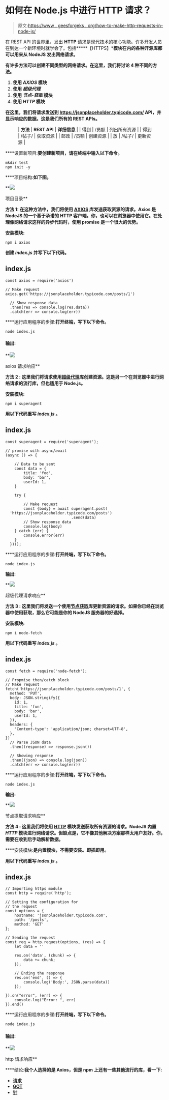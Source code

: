 # 如何在 Node.js 中进行 HTTP 请求？

> 原文:[https://www . geesforgeks . org/how-to-make-http-requests-in-node-js/](https://www.geeksforgeeks.org/how-to-make-http-requests-in-node-js/)

在 REST API 的世界里，发出 **HTTP** 请求是现代技术的核心功能。许多开发人员在到达一个新环境时就学会了。包括*****【HTTPS】***模块在内的各种开源库都可以用来从 NodeJS 发出网络请求。**

**有许多方法可以创建不同类型的网络请求。在这里，我们将讨论 4 种不同的方法。**

1.  **使用 ***AXIOS*** 模块**
2.  **使用 ***超级代理*****
3.  **使用 ***节点-获取*** 模块**
4.  **使用 ***HTTP*** 模块**

**在这里，我们将请求发送到 https://jsonplaceholder.typicode.com/ API，并显示响应的数据。这是我们所有的 REST APIs。**

<figure class="table">

| **方法** | **REST API** | **详细信息** |
| 得到 | /员额 | 列出所有资源 |
| 得到 | /帖子/ | 获取资源 |
| 邮政 | /员额 | 创建资源 |
| 放 | /帖子/ | 更新资源 |

</figure>

****设置新项目:**要创建新项目，请在终端中输入以下命令。**

```
mkdir test
npm init -y
```

****项目结构:**如下图。**

**![](img/7952d40eff550f6fe1ae169f37ff0e19.png)

项目目录** 

****方法 1:** 在这种方法中，我们将使用 [AXIOS](https://www.geeksforgeeks.org/how-to-make-get-call-to-an-api-using-axios-in-javascript/) 库发送获取资源的请求。Axios 是 NodeJS 的一个基于承诺的 HTTP 客户端。你，也可以在浏览器中使用它。在处理像网络请求这样的异步代码时，使用 promise 是一个很大的优势。**

****安装模块:****

```
npm i axios
```

**创建 ***index.js*** 并写下以下代码。**

## **index.js**

```
const axios = require('axios')

// Make request
axios.get('https://jsonplaceholder.typicode.com/posts/1')

  // Show response data
  .then(res => console.log(res.data))
  .catch(err => console.log(err))
```

****运行应用程序的步骤:**打开终端，写下以下命令。**

```
node index.js
```

#### **输出:**

**![](img/68921aadfab3afb9f001ff24359dd32d.png)

axios 请求响应** 

****方法 2 :** 这里我们将请求使用[超级代理](https://github.com/visionmedia/superagent)库创建资源。这是另一个在浏览器中进行网络请求的流行库，但也适用于 Node.js。**

****安装模块:****

```
npm i superagent
```

**用以下代码重写 ***index.js*** 。**

## **index.js**

```
const superagent = require('superagent');

// promise with async/await
(async () => {

    // Data to be sent
    const data = {
        title: 'foo',
        body: 'bar',
        userId: 1,
    }

    try {

        // Make request
        const {body} = await superagent.post(
  'https://jsonplaceholder.typicode.com/posts')
                             .send(data)       
        // Show response data
        console.log(body)
    } catch (err) {
        console.error(err)
    }
  })();
```

****运行应用程序的步骤:**打开终端，写下以下命令。**

```
node index.js
```

****输出:****

**![](img/ce6123ccc9a09eb850380da71c675776.png)

超级代理请求响应** 

****方法 3 :** 这里我们将发送一个使用[节点获取](https://www.geeksforgeeks.org/fetch-api/)库更新资源的请求。如果你已经在浏览器中使用**获取**，那么它可能是你的 NodeJS 服务器的好选择。**

****安装模块:****

```
npm i node-fetch
```

**用以下代码重写 ***index.js*** 。**

## **index.js**

```
const fetch = require('node-fetch');

// Propmise then/catch block
// Make request
fetch('https://jsonplaceholder.typicode.com/posts/1', {
  method: 'PUT',
  body: JSON.stringify({
    id: 1,
    title: 'fun',
    body: 'bar',
    userId: 1,
  }),
  headers: {
    'Content-type': 'application/json; charset=UTF-8',
  },
})
  // Parse JSON data
  .then((response) => response.json())

  // Showing response
  .then((json) => console.log(json))
  .catch(err => console.log(err))
```

****运行应用程序的步骤:**打开终端，写下以下命令。**

```
node index.js
```

****输出:****

**![](img/c1b4cb89c552b8c2e0562ba8fefead26.png)

节点提取请求响应** 

****方法 4 :** 这里我们将使用 [HTTP](https://www.geeksforgeeks.org/node-js-http-module-complete-reference/) 模块发送获取所有资源的请求。NodeJS 内置 ***HTTP*** 模块进行网络请求。但缺点是，它不像其他解决方案那样太用户友好。你，需要在收到后手动解析数据。**

****安装模块:**是内置模块，不需要安装。即插即用。**

**用以下代码重写 ***index.js*** 。**

## **index.js**

```
// Importing https module
const http = require('http');

// Setting the configuration for
// the request
const options = {
    hostname: 'jsonplaceholder.typicode.com',
    path: '/posts',
    method: 'GET'
};

// Sending the request
const req = http.request(options, (res) => {
    let data = ''

    res.on('data', (chunk) => {
        data += chunk;
    });

    // Ending the response 
    res.on('end', () => {
        console.log('Body:', JSON.parse(data))
    });

}).on("error", (err) => {
    console.log("Error: ", err)
}).end()
```

****运行应用程序的步骤:**打开终端，写下以下命令。**

```
node index.js
```

#### ****输出:****

**![](img/a78e3fce850e799c1bf81333e7a8da48.png)

http 请求响应** 

****结论:**我个人选择的是 Axios，但是 npm 上还有一些其他流行的库，看一下:**

*   **[请求](https://github.com/request/request)**
*   **[GOT](https://github.com/sindresorhus/got)**
*   **[针](https://github.com/tomas/needle)**